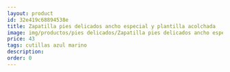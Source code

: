 ```yaml
---
layout: product
id: 32e419c68894538e
title: Zapatilla pies delicados ancho especial y plantilla acolchada
image: img/productos/pies delicados/Zapatilla pies delicados ancho especial y plantilla acolchada=43=cutillas azul marino.webp
price: 43
tags: cutillas azul marino
description: 
order: 0
---
```

